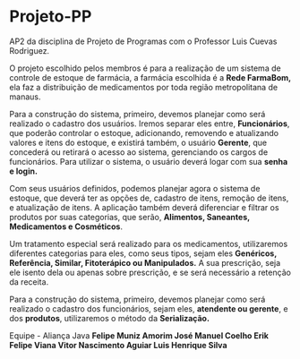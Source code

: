 # Projeto-PP
AP2 da disciplina de Projeto de Programas com o Professor Luis Cuevas Rodriguez.

O projeto escolhido pelos membros é para a realização de um sistema de controle de estoque de farmácia, a farmácia escolhida é a **Rede FarmaBom,** ela faz a distribuição de medicamentos por toda região metropolitana de manaus.

Para a construção do sistema, primeiro, devemos planejar como será realizado o cadastro dos usuários. Iremos separar eles entre, **Funcionários**, que poderão controlar o estoque, adicionando, removendo e atualizando valores e itens do estoque, e existirá também, o usuário **Gerente**, que concederá ou retirará o acesso ao sistema, gerenciando os cargos de funcionários. Para utilizar o sistema, o usuário deverá logar com sua **senha e login.**

Com seus usuários definidos, podemos planejar agora o sistema de estoque, que deverá ter as opções de, cadastro de itens, remoção de itens, e atualização de itens. A aplicação também deverá diferenciar e filtrar os produtos por suas categorias, que serão, **Alimentos, Saneantes, Medicamentos e Cosméticos**.

Um tratamento especial será realizado para os medicamentos, utilizaremos diferentes categorias para eles, como seus tipos, sejam eles **Genéricos, Referência, Similar, Fitoterápico ou Manipulados.** A sua prescrição, seja ele isento dela ou apenas sobre prescrição, e se será necessário a retenção da receita.

Para a construção do sistema, primeiro, devemos planejar como será realizado o cadastro dos funcionários, sejam eles, **atendente ou gerente**, e dos **produtos**, utilizaremos o método da **Serialização.**

Equipe - Aliança Java
**Felipe Muniz Amorim
José Manuel Coelho
Erik Felipe Viana
Vitor Nascimento Aguiar
Luis Henrique Silva**
